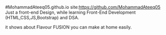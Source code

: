 #MohammadAteeq05.github.io
site:https://github.com/MohammadAteeq05
Just a front-end Design, while learning Front-End Development (HTML,CSS,JS,Bootstrap) and DSA.

it shows about Flavour FUSION you can make at home easily.
